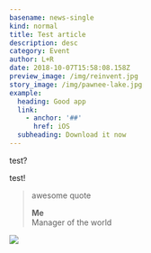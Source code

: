 ```yaml
---
basename: news-single
kind: normal
title: Test article
description: desc
category: Event
author: L+R
date: 2018-10-07T15:58:08.158Z
preview_image: /img/reinvent.jpg
story_image: /img/pawnee-lake.jpg
example:
  heading: Good app
  link:
    - anchor: '##'
      href: iOS
  subheading: Download it now
---
```

test?

test!

> awesome quote
>
> **Me**\
> Manager of the world

![](/img/reinvent.jpg)
